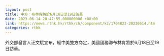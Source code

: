```yaml
---
layout: post
title: 中方︰布林肯將於6月18日至19日訪華
date: 2023-06-14 20:47:55.000000000 +08:00
link: https://news.rthk.hk/rthk/ch/component/k2/1704823-20230614.htm
categories: rthk
---
```


外交部發言人汪文斌宣布，經中美雙方商定，美國國務卿布林肯將於6月18日至19日訪華。
